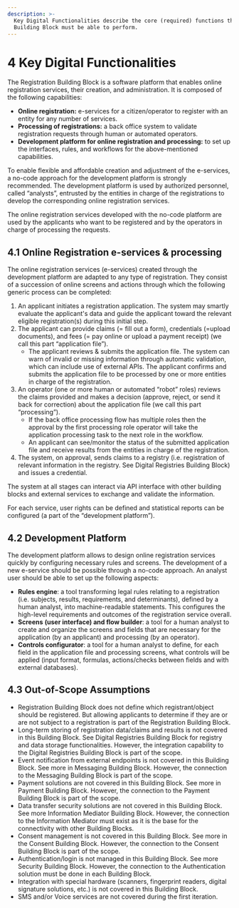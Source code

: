 ```yaml
---
description: >-
  Key Digital Functionalities describe the core (required) functions that this
  Building Block must be able to perform.
---
```


# 4 Key Digital Functionalities

The Registration Building Block is a software platform that enables online registration services, their creation, and administration. It is composed of the following capabilities:

* **Online registration:** e-services for a citizen/operator to register with an entity for any number of services.
* **Processing of registrations:** a back office system to validate registration requests through human or automated operators.
* **Development platform for online registration and processing:** to set up the interfaces, rules, and workflows for the above-mentioned capabilities.

To enable flexible and affordable creation and adjustment of the e-services, a no-code approach for the development platform is strongly recommended. The development platform is used by authorized personnel, called “analysts”, entrusted by the entities in charge of the registrations to develop the corresponding online registration services.

The online registration services developed with the no-code platform are used by the applicants who want to be registered and by the operators in charge of processing the requests.

## 4.1 Online Registration e-services & processing <a href="#docs-internal-guid-d85f59a4-7fff-1564-6ae2-86d67f36a258" id="docs-internal-guid-d85f59a4-7fff-1564-6ae2-86d67f36a258"></a>

The online registration services (e-services) created through the development platform are adapted to any type of registration. They consist of a succession of online screens and actions through which the following generic process can be completed:

1. An applicant initiates a registration application. The system may smartly evaluate the applicant's data and guide the applicant toward the relevant eligible registration(s) during this initial step.
2. The applicant can provide claims (= fill out a form), credentials (=upload documents), and fees (= pay online or upload a payment receipt) (we call this part “application file”).
   * The applicant reviews & submits the application file. The system can warn of invalid or missing information through automatic validation, which can include use of external APIs. The applicant confirms and submits the application file to be processed by one or more entities in charge of the registration.
3. An operator (one or more human or automated “robot” roles) reviews the claims provided and makes a decision (approve, reject, or send it back for correction) about the application file (we call this part “processing”).
   * If the back office processing flow has multiple roles then the approval by the first processing role operator will take the application processing task to the next role in the workflow.
   * An applicant can see/monitor the status of the submitted application file and receive results from the entities in charge of the registration.
4. The system, on approval, sends claims to a registry (i.e. registration of relevant information in the registry. See Digital Registries Building Block) and issues a credential.&#x20;

The system at all stages can interact via API interface with other building blocks and external services to exchange and validate the information.

For each service, user rights can be defined and statistical reports can be configured (a part of the “development platform”).

## 4.2 Development Platform <a href="#docs-internal-guid-f7c824af-7fff-a3d3-5a87-3efe0d1dcff9" id="docs-internal-guid-f7c824af-7fff-a3d3-5a87-3efe0d1dcff9"></a>

The development platform allows to design online registration services quickly by configuring necessary rules and screens. The development of a new e-service should be possible through a no-code approach. An analyst user should be able to set up the following aspects:

* **Rules engine**: a tool transforming legal rules relating to a registration (i.e. subjects, results, requirements, and determinants), defined by a human analyst, into machine-readable statements. This configures the high-level requirements and outcomes of the registration service overall.
* **Screens** **(user interface) and flow builder**: a tool for a human analyst to create and organize the screens and fields that are necessary for the application (by an applicant) and processing (by an operator).
* **Controls configurator**: a tool for a human analyst to define, for each field in the application file and processing screens, what controls will be applied (input format, formulas, actions/checks between fields and with external databases).

## 4.3 Out-of-Scope Assumptions

* Registration Building Block does not define which registrant/object should be registered. But allowing applicants to determine if they are or are not subject to a registration is part of the Registration Building Block.
* Long-term storing of registration data/claims and results is not covered in this Building Block. See Digital Registries Building Block for registry and data storage functionalities. However, the integration capability to the Digital Registries Building Block is part of the scope.
* Event notification from external endpoints is not covered in this Building Block. See more in Messaging Building Block. However, the connection to the Messaging Building Block is part of the scope.
* Payment solutions are not covered in this Building Block. See more in Payment Building Block. However, the connection to the Payment Building Block is part of the scope.
* Data transfer security solutions are not covered in this Building Block. See more Information Mediator Building Block. However, the connection to the Information Mediator must exist as it is the base for the connectivity with other Building Blocks.
* Consent management is not covered in this Building Block. See more in the Consent Building Block. However, the connection to the Consent Building Block is part of the scope.
* Authentication/login is not managed in this Building Block. See more Security Building Block. However, the connection to the Authentication solution must be done in each Building Block.
* Integration with special hardware (scanners, fingerprint readers, digital signature solutions, etc.) is not covered in this Building Block.
* SMS and/or Voice services are not covered during the first iteration.
